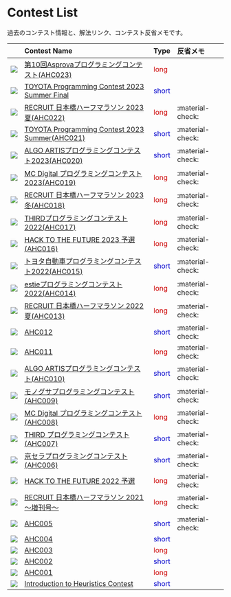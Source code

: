 # Contest List

過去のコンテスト情報と、解法リンク、コンテスト反省メモです。

| | Contest Name | Type | 反省メモ |
| --- | :--- | :--- | :--- |
| <img loading="lazy" src="../imgs/ahc023.png" class="trimimg"> | [第10回Asprovaプログラミングコンテスト(AHC023)](./ahc023.md) | <span style="color: #cc0000;">long</span> | |
| <img loading="lazy" src="../imgs/toyota-2023-summer-final.png" class="trimimg"> | [TOYOTA Programming Contest 2023 Summer Final](./toyota-2023-summer-final.md) | <span style="color: #0000cc;">short</span> | |
| <img loading="lazy" src="../imgs/ahc022.png" class="trimimg"> | [RECRUIT 日本橋ハーフマラソン 2023夏(AHC022)](./ahc022.md) | <span style="color: #cc0000;">long</span> | :material-check: |
| <img loading="lazy" src="../imgs/ahc021.png" class="trimimg"> | [TOYOTA Programming Contest 2023 Summer(AHC021)](./ahc021.md) | <span style="color: #0000cc;">short</span> | :material-check: |
| <img loading="lazy" src="../imgs/ahc020.png" class="trimimg"> | [ALGO ARTISプログラミングコンテスト2023(AHC020)](./ahc020.md) | <span style="color: #0000cc;">short</span> | :material-check: |
| <img loading="lazy" src="../imgs/ahc019.png" class="trimimg"> | [MC Digital プログラミングコンテスト2023(AHC019)](./ahc019.md) | <span style="color: #cc0000;">long</span> | :material-check: |
| <img loading="lazy" src="../imgs/ahc018.png" class="trimimg"> | [RECRUIT 日本橋ハーフマラソン 2023冬(AHC018)](./ahc018.md) | <span style="color: #cc0000;">long</span> | :material-check: |
| <img loading="lazy" src="../imgs/ahc017.png" class="trimimg"> | [THIRDプログラミングコンテスト2022(AHC017)](./ahc017.md) | <span style="color: #cc0000;">long</span> | :material-check: |
| <img loading="lazy" src="../imgs/ahc016.png" class="trimimg"> | [HACK TO THE FUTURE 2023 予選(AHC016)](./ahc016.md) | <span style="color: #cc0000;">long</span> | :material-check: |
| <img loading="lazy" src="../imgs/ahc015.png" class="trimimg"> | [トヨタ自動車プログラミングコンテスト2022(AHC015)](./ahc015.md) | <span style="color: #0000cc;">short</span> | :material-check: |
| <img loading="lazy" src="../imgs/ahc014.png" class="trimimg"> | [estieプログラミングコンテスト2022(AHC014)](./ahc014.md) | <span style="color: #cc0000;">long</span> | :material-check: |
| <img loading="lazy" src="../imgs/ahc013.png" class="trimimg"> | [RECRUIT 日本橋ハーフマラソン 2022夏(AHC013)](./ahc013.md) | <span style="color: #cc0000;">long</span> | :material-check: |
| <img loading="lazy" src="../imgs/ahc012.png" class="trimimg"> | [AHC012](./ahc012.md) | <span style="color: #0000cc;">short</span> | :material-check: |
| <img loading="lazy" src="../imgs/ahc011.png" class="trimimg"> | [AHC011](./ahc011.md) | <span style="color: #cc0000;">long</span> | :material-check: |
| <img loading="lazy" src="../imgs/ahc010.png" class="trimimg"> | [ALGO ARTISプログラミングコンテスト(AHC010)](./ahc010.md) | <span style="color: #0000cc;">short</span> | :material-check: |
| <img loading="lazy" src="../imgs/ahc009.png" class="trimimg"> | [モノグサプログラミングコンテスト(AHC009)](./ahc009.md) | <span style="color: #0000cc;">short</span> | :material-check: |
| <img loading="lazy" src="../imgs/ahc008.png" class="trimimg"> | [MC Digital プログラミングコンテスト(AHC008)](./ahc008.md) | <span style="color: #cc0000;">long</span> | :material-check: |
| <img loading="lazy" src="../imgs/ahc007.png" class="trimimg"> | [THIRD プログラミングコンテスト(AHC007)](./ahc007.md) | <span style="color: #0000cc;">short</span> | :material-check: |
| <img loading="lazy" src="../imgs/ahc006.png" class="trimimg"> | [京セラプログラミングコンテスト(AHC006)](./ahc006.md) | <span style="color: #0000cc;">short</span> | :material-check: |
| <img loading="lazy" src="../imgs/httf2022qual.png" class="trimimg"> | [HACK TO THE FUTURE 2022 予選](./httf2022qual.md) | <span style="color: #cc0000;">long</span> | :material-check: |
| <img loading="lazy" src="../imgs/rcl-contest-2021-long.png" class="trimimg"> | [RECRUIT 日本橋ハーフマラソン 2021 ～増刊号～](./rcl-contest-2021-long.md) | <span style="color: #cc0000;">long</span> | :material-check: |
| <img loading="lazy" src="../imgs/ahc005.png" class="trimimg"> | [AHC005](./ahc005.md) | <span style="color: #0000cc;">short</span> | :material-check: |
| <img loading="lazy" src="../imgs/ahc004.png" class="trimimg"> | [AHC004](./ahc004.md) | <span style="color: #0000cc;">short</span> | |
| <img loading="lazy" src="../imgs/ahc003.png" class="trimimg"> | [AHC003](./ahc003.md) | <span style="color: #cc0000;">long</span> | |
| <img loading="lazy" src="../imgs/ahc002.png" class="trimimg"> | [AHC002](./ahc002.md) | <span style="color: #0000cc;">short</span> | | 
| <img loading="lazy" src="../imgs/ahc001.png" class="trimimg"> | [AHC001](./ahc001.md) | <span style="color: #cc0000;">long</span> | |
| <img loading="lazy" src="../imgs/intro-heuristics.png" class="trimimg"> | [Introduction to Heuristics Contest](./intro-heuristics.md) | <span style="color: #0000cc;">short</span> | |

